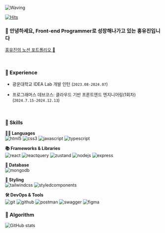 <!-- Header -->

![Waving](https://capsule-render.vercel.app/api?type=waving&height=200&text=Good%20Day%20To%20Code!&fontAlign=40&fontAlignY=40&color=gradient)

[![Hits](https://hits.seeyoufarm.com/api/count/incr/badge.svg?url=https%3A%2F%2Fgithub.com%2Fyoujin-hong%2Fyoujin-hong&count_bg=%2379C83D&title_bg=%23555555&icon=&icon_color=%23E7E7E7&title=hits&edge_flat=false)](https://hits.seeyoufarm.com)

### 🙇 안녕하세요, Front-end Programmer로 성장해나가고 있는 홍유진입니다
[홍유진의 노션 포트폴리오 🔗](https://lovely-juniper-c4d.notion.site/19d1c6afab8c80419593ec2760f7a08a)

<!-- Body -->
<br />

### 🌱 Experience
- 광운대학교 IDEA Lab 개발 인턴 (`2023.08-2024.07`)  

- 프로그래머스 데브코스: 클라우드 기반 프론트엔드 엔지니어링(1회차) (`2024.7.15-2024.12.13`)

<br />

### 🦾 Skills
**🧑‍💻 Languages**  
![html5](https://img.shields.io/badge/html5-E34F26.svg?&style=for-the-badge&logo=html5&logoColor=white)
![css3](https://img.shields.io/badge/css3-1572B6.svg?&style=for-the-badge&logo=css3&logoColor=white)
![javascript](https://img.shields.io/badge/javascript-F7DF1E.svg?&style=for-the-badge&logo=javascript&logoColor=black)
![typescript](https://img.shields.io/badge/typescript-3178C6.svg?&style=for-the-badge&logo=typescript&logoColor=white)

**📚 Frameworks & Libraries**  
![react](https://img.shields.io/badge/react-61DAFB.svg?&style=for-the-badge&logo=react&logoColor=black)
![reactquery](https://img.shields.io/badge/react%20query-FF4154.svg?&style=for-the-badge&logo=reactquery&logoColor=white)
![zustand](https://img.shields.io/badge/zustand-443E38.svg?&style=for-the-badge&logo=react&logoColor=white)
![nodejs](https://img.shields.io/badge/node.js-339933.svg?&style=for-the-badge&logo=nodedotjs&logoColor=white)
![express](https://img.shields.io/badge/express-000000.svg?&style=for-the-badge&logo=express&logoColor=white)

**💾 Database**  
![mongodb](https://img.shields.io/badge/mongodb-47A248.svg?&style=for-the-badge&logo=mongodb&logoColor=white)

**🎨 Styling**  
![tailwindcss](https://img.shields.io/badge/tailwind-06B6D4.svg?&style=for-the-badge&logo=tailwindcss&logoColor=white)
![styledcomponents](https://img.shields.io/badge/styled--components-DB7093.svg?&style=for-the-badge&logo=styledcomponents&logoColor=white)

**🛠️ DevOps & Tools**  
![git](https://img.shields.io/badge/git-F05032.svg?&style=for-the-badge&logo=git&logoColor=white)
![github](https://img.shields.io/badge/github-181717.svg?&style=for-the-badge&logo=github&logoColor=white)
![postman](https://img.shields.io/badge/postman-FF6C37.svg?&style=for-the-badge&logo=postman&logoColor=white)
![swagger](https://img.shields.io/badge/swagger-85EA2D.svg?&style=for-the-badge&logo=swagger&logoColor=black)
![figma](https://img.shields.io/badge/figma-F24E1E.svg?&style=for-the-badge&logo=figma&logoColor=white)
<br />

### 🚌 Algorithm
![GitHub stats](https://github-readme-stats.vercel.app/api?username=youjin-hong&show_icons=true&theme=radical)

